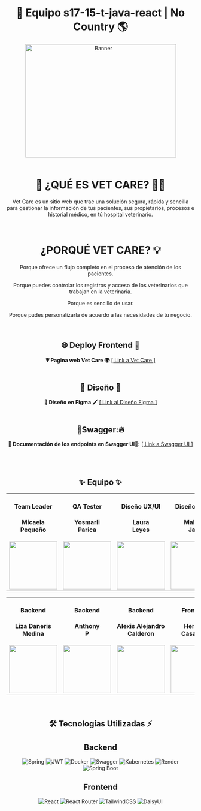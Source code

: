 <h1 align="center">💓 Equipo s17-15-t-java-react | No Country 🌎</h1>

  <!-- PROJECT LOGO -->
  <div align='center'>
    <a href="https://the-pet.vercel.app//" target="_blank">
      <img src="https://the-pet.vercel.app/logo/Logo_maybe_2.png" alt="Banner" width="403" height="302">
    </a>
  </div> 

<br>

<h1 align='center'>📑 ¿QUÉ ES  VET CARE? 🐶🐱 </h1>

<div align="center">
  <p>
   Vet Care es un sitio web que trae una solución segura, rápida y sencilla para gestionar la información de tus pacientes, sus propietarios, procesos e historial médico, en tú hospital veterinario. 
  </p>
</div>

<br>

<h1 align="center">¿PORQUÉ VET CARE? 💡</h1>

<div align="center">
  <p>Porque ofrece un flujo completo en el proceso de atención de los pacientes. </p>
  <p>Porque puedes controlar los registros  y acceso de los veterinarios que trabajan en la veterinaria. </p>
  <p>Porque es sencillo de usar. </p>
  <p>Porque pudes personalizarla de acuerdo a las necesidades de tu negocio. </p>
</div>

<br>

<div align='center'>
  <h2>🌐 Deploy Frontend 🌟</h2>
</div>
<div align='center'>
  <b>💗 Pagina web Vet Care 🌍</b>
    <a href="https://the-pet.vercel.app/">[ Link a Vet Care ]</a>
</div>

<br>

<div align='center'>
  <h2>🎨 Diseño 🎨</h2>
</div>


<div align='center'>
  <b>🌈 Diseño en Figma 🖌️</b>
    <a href="https://www.figma.com/design/keH7ha6fp6UKMkbzcKrzPS/WEB-APP-VetCare?node-id=0-1&node-type=canvas&t=5mPkHoI2Z7U7ZTfO-0">[ Link al Diseño Figma ]</a>
</div>

<br>

<div align='center'>
  <h2>🚀Swagger:🔥</h2>
</div>
<div align='center'>
  <b>🔸 Documentación de los endpoints en Swagger UI🧾:</b>
    <a href="https://veterinaria-bef3.onrender.com/swagger-ui/index.html" target="_blank">[ Link a Swagger UI ]</a>
</div>

<br>

<br>

<br>
<h2 align='center'>✨ Equipo ✨</h2>
<table align='center'>
  <tr>
    <td align='center'>
      <div>
       <h4>Team Leader</h4>
       <a href="https://www.linkedin.com/in/micaelapequeno/" target="_blank" rel="author">
        </a>
          <h4 style="margin-top: 1rem;">Micaela <br>Pequeño</h4>
        <div style='display: flex; flex-direction: column'>
          <a href="https://www.linkedin.com/in/micaelapequeno/" target="_blank">
            <img style='width:8rem' src="https://media.licdn.com/dms/image/v2/D4D35AQG1cHuRiwE43A/profile-framedphoto-shrink_800_800/profile-framedphoto-shrink_800_800/0/1699567187173?e=1727118000&v=beta&t=KDdlVleLf6_yCVQHygimUqqnK9DfGG-t7gDqh1TmNC0"/>
          </a>
        </div>
      </div>
       </td>
    <td align='center'>
      <div>
       <h4>QA Tester</h4>
        <a href="https://www.linkedin.com/in/yosmarli-parica-1156461a2/" target="_blank" rel="author">
        </a>
            <h4 style="margin-top: 1rem;">Yosmarli <br>Parica</h4>
        <div style='display: flex; flex-direction: column'>
          <a href="https://www.linkedin.com/in/yosmarli-parica-1156461a2/" target="_blank">
            <img style='width:8rem' src="https://media.licdn.com/dms/image/v2/D4D35AQGUM1p4R6W3mQ/profile-framedphoto-shrink_200_200/profile-framedphoto-shrink_200_200/0/1710174196054?e=1727118000&v=beta&t=A1IPxkIHOCRf5I9FF7uUTs334RPh_UUZ216FoOS5sUw"/>
          </a>
        </div>
      </div>
    </td>
    <td align='center'>
      <div>
       <h4>Diseño UX/UI</h4>
       <a href="https://www.linkedin.com/in/laura-leyes/" target="_blank" rel="author">
        </a>
        <h4 style="margin-top: 1rem;">Laura <br>Leyes</h4>
        <div style='display: flex; flex-direction: column'>
          <a href="https://www.linkedin.com/in/laura-leyes/" target="_blank">
            <img style='width:8rem' src="https://media.licdn.com/dms/image/v2/D4D35AQFJbeRnbzBaiw/profile-framedphoto-shrink_200_200/profile-framedphoto-shrink_200_200/0/1723433040995?e=1727118000&v=beta&t=Z10bzF16_IeAmcggHR6NcoN_NrHGIxftnsCNOcJodLE"/>
          </a>
        </div>
      </div>
    </td>
    <td align='center'>
      <div>
       <h4>Diseño UX/UI</h4>
       <a href="https://www.linkedin.com/in/malena-jara/" target="_blank" rel="author">
        </a>
        <h4 style="margin-top: 1rem;">Malena <br>Jara</h4>
        <div style='display: flex; flex-direction: column'>
          <a href="https://www.linkedin.com/in/malena-jara/" target="_blank">
            <img style='width:8rem' src="https://media.licdn.com/dms/image/v2/D4E03AQFsKplnYM_02g/profile-displayphoto-shrink_200_200/profile-displayphoto-shrink_200_200/0/1718280794132?e=1732147200&v=beta&t=GSWSbje2coEgLdWQffZ4_R5vsjijOFQjC2Gp5QTbXKg"/>
          </a>
        </div>
      </div>
    </td>
   </tr>
</table>

<table align='center'>
  <tr>
    <td align='center'>
      <div>
       <h4>Backend</h4>
       <a href="https://www.linkedin.com/in/liza-medina/" target="_blank" rel="author">
        </a>
        <h4 style="margin-top: 1rem;">Liza Daneris<br>Medina</h4>
        <div style='display: flex; flex-direction: column'>
          <a href="https://www.linkedin.com/in/liza-medina/" target="_blank">
            <img style='width:8rem' src="https://media.licdn.com/dms/image/v2/D4E35AQEfGKpWfcnGzQ/profile-framedphoto-shrink_800_800/profile-framedphoto-shrink_800_800/0/1724978553045?e=1727121600&v=beta&t=_dNJa2eaJFQxp-wwD6sO2_fNTP1BZ95eSgjFD92r7I0"/>
          </a>
        </div>
      </div>
    </td>
    <td align='center'>
      <div>
       <h4>Backend</h4>
       <a href="www.linkedin.com/in/anthony-se" target="_blank" rel="author">
        </a>
        <h4 style="margin-top: 1rem;">Anthony<br>P</h4>
        <div style='display: flex; flex-direction: column'>
          <a href="www.linkedin.com/in/anthony-se" target="_blank">
            <img style='width:8rem' src="https://media.licdn.com/dms/image/v2/D4E03AQFgpRGpDMP24w/profile-displayphoto-shrink_800_800/profile-displayphoto-shrink_800_800/0/1710717047028?e=1732147200&v=beta&t=yJ-qLHRjpGO238H9u50k6k2Te-zf0DWY59x4sYHKHYM"/>
          </a>
        </div>
      </div>
    </td>
   <td align='center'>
      <div>
       <h4>Backend</h4>
       <a href="https://www.linkedin.com/in/alejandrodev2019/" target="_blank" rel="author">
        </a>
        <h4 style="margin-top: 1rem;">Alexis Alejandro<br>Calderon</h4>
        <div style='display: flex; flex-direction: column'>
          <a href="https://www.linkedin.com/in/alejandrodev2019/" target="_blank">
            <img style='width:8rem' src="https://media.licdn.com/dms/image/v2/D5603AQH_CBk5g_GfcQ/profile-displayphoto-shrink_800_800/profile-displayphoto-shrink_800_800/0/1724883675231?e=1732147200&v=beta&t=uf-9t_6fnhZxzVUTUER7rY-NMtC0-YoXyTlA4rNk1Nw"/>
          </a>
        </div>
      </div>
    </td>
    <td align='center'>
      <div>
       <h4>Frontend</h4>
       <a href="https://www.linkedin.com/in/hernan-casasola/" target="_blank" rel="author">
        </a>
        <h4 style="margin-top: 1rem;">Hernán<br>Casasola</h4>
        <div style='display: flex; flex-direction: column'>
          <a href="https://www.linkedin.com/in/hernan-casasola/" target="_blank">
            <img style='width:8rem' src="https://media.licdn.com/dms/image/v2/D4D03AQEpVxrxFwmrmg/profile-displayphoto-shrink_800_800/profile-displayphoto-shrink_800_800/0/1697236270555?e=1732147200&v=beta&t=EJ-bDHLKWA3-EOz0MVMklCb3eaBuYdrboOZqU9OJTBw"/>
          </a>
        </div>
      </div>
    </td>
     </tr>
</table>

<br>

<div align='center'>
  <h2>🛠️ Tecnologías Utilizadas ⚡</h2>
</div>

<div align='center'>
  <h2>Backend</h2>
  </div>

  <div align='center'>

![Spring](https://img.shields.io/badge/spring-%236DB33F.svg?style=for-the-badge&logo=spring&logoColor=white)
![JWT](https://img.shields.io/badge/JWT-black?style=for-the-badge&logo=JSON%20web%20tokens)
![Docker](https://img.shields.io/badge/docker-%230db7ed.svg?style=for-the-badge&logo=docker&logoColor=white)
![Swagger](https://img.shields.io/badge/-Swagger-%23Clojure?style=for-the-badge&logo=swagger&logoColor=white)
![Kubernetes](https://img.shields.io/badge/-Kubernetes-%326CE5?style=for-the-badge&logo=kubernetes&logoColor=white)
![Render](https://img.shields.io/badge/-Render-%326CE5?style=for-the-badge&logo=render&logoColor=white)
![Spring Boot](https://img.shields.io/badge/-Springboot-%6DB33F?style=for-the-badge&logo=springboot&logoColor=white)



</div>

<div align='center'>
  <h2>Frontend</h2>
  </div>

  <div align='center'>

![React](https://img.shields.io/static/v1?style=for-the-badge&message=React&color=222222&logo=React&logoColor=61DAFB&label=)
![React Router](https://img.shields.io/badge/React_Router-CA4245?style=for-the-badge&logo=react-router&logoColor=white)
![TailwindCSS](https://img.shields.io/badge/tailwindcss-%2338B2AC.svg?style=for-the-badge&logo=tailwind-css&logoColor=white)
![DaisyUI](https://img.shields.io/badge/DaisyUI-%5A0EF8.svg?style=for-the-badge&logo=DaisyUI&logoColor=white)

  </div>






 





